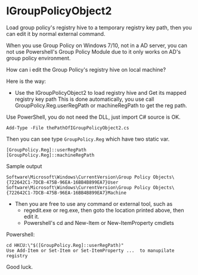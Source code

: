 # IGroupPolicyObject2
Load group policy's registry hive to a temporary registry key path, then you can edit it by normal external command.

When you use Group Policy on Windows 7/10, not in a AD server, you can not use
Powershell's Group Policy Module due to it only works on AD's group policy environment.

How can i edit the Group Policy's registry hive on local machine?

Here is the way:


- Use the IGroupPolicyObject2 to load registry hive and Get its mapped registry key path
This is done automatically, you use call GroupPolicy.Reg.userRegPath or machineRegPath to get the reg path.

Use PowerShell, you do not need the DLL, just import C# source is OK.
```
Add-Type -File thePathOfIGroupPolicyObject2.cs
```
Then you can see type `GroupPolicy.Reg` which have two static var.
```
[GroupPolicy.Reg]::userRegPath
[GroupPolicy.Reg]::machineRegPath
```
Sample output
```
Software\Microsoft\Windows\CurrentVersion\Group Policy Objects\{722642C1-7DCB-475B-96EA-16BB4B899EA7}User
Software\Microsoft\Windows\CurrentVersion\Group Policy Objects\{722642C1-7DCB-475B-96EA-16BB4B899EA7}Machine
```
- Then you are free to use any command or external tool, such as
  - regedit.exe or reg.exe, then goto the location printed above, then edit it.
  - Powershell's cd and New-Item or New-ItemProperty cmdlets

Powershell:
```
cd HKCU:\"$([GroupPolicy.Reg]::userRegPath)"
Use Add-Item or Set-Item or Set-ItemProperty ...  to manupilate registry
```

Good luck.
